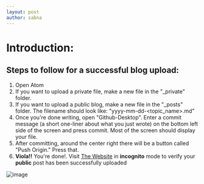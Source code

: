 ```yaml
---
layout: post
author: sabna
---
```


# Introduction:  

## Steps to follow for a successful blog upload:

1. Open Atom
2. If you want to upload a private file, make a new file in the "\_private" folder.  
3. If you want to upload a public blog, make a new file in the "\_posts" folder. The filename should look like: "yyyy-mm-dd-<topic_name>.md"
4. Once you're done writing, open "Github-Desktop". Enter a commit message (a short one-liner about what you just wrote) on the bottom left side of the screen and press commit. Most of the screen should display your file.
5. After committing, around the center right there will be a button called "Push Origin." Press that.
6. **Viola!!** You're done!. Visit [The Website](https://ssabna.github.io/Portfolio) in **incognito** mode to verify your **public** post has been successfully uploaded

![image](Portfolio/images/guitar.jpg)
